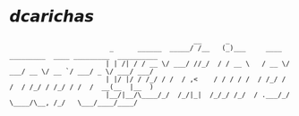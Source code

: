 # 𝙙𝙘𝙖𝙧𝙞𝙘𝙝𝙖𝙨

```
                                              __      _                                                    
                         _      ______  _____/ /__   (_)___     ____  _________  ____ _________  __________
                        | | /| / / __ \/ ___/ //_/  / / __ \   / __ \/ ___/ __ \/ __ `/ ___/ _ \/ ___/ ___/
                        | |/ |/ / /_/ / /  / ,<    / / / / /  / /_/ / /  / /_/ / /_/ / /  /  __(__  |__  ) 
                        |__/|__/\____/_/  /_/|_|  /_/_/ /_/  / .___/_/   \____/\__, /_/   \___/____/____/ 
```
                                                             



<!--
**dcarichas/dcarichas** is a ✨ _special_ ✨ repository because its `README.md` (this file) appears on your GitHub profile.

Here are some ideas to get you started:

- 🔭 I’m currently working on ...
- 🌱 I’m currently learning ...
- 👯 I’m looking to collaborate on ...
- 🤔 I’m looking for help with ...
- 💬 Ask me about ...
- 📫 How to reach me: ...
- 😄 Pronouns: ...
- ⚡ Fun fact: ...
-->
